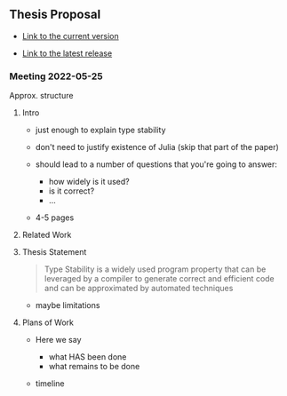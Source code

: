 ## Thesis Proposal

* [Link to the current version](https://ccs.neu.edu/~artem/proposal.pdf)

* [Link to the latest release](https://github.com/ulysses4ever/thesis-proposal/releases/latest/download/main.pdf)

### Meeting 2022-05-25

Approx. structure

1. Intro
    - just enough to explain type stability

    - don't need to justify existence of Julia (skip that part of the paper)

    - should lead to a number of questions that you're going to answer:
        - how widely is it used?
        - is it correct?
        - ...

    - 4-5 pages

2. Related Work

3. Thesis Statement
   
    > Type Stability
    > is a widely used program property that can be leveraged by a compiler to generate
    > correct and efficient code
    > and can be approximated by automated techniques

    + maybe limitations

4. Plans of Work

    - Here we say
      - what HAS been done
      - what remains to be done

    - timeline
